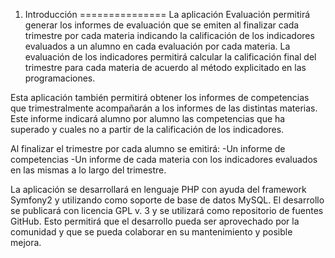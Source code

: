1. Introducción
===============
La aplicación Evaluación permitirá generar los informes de evaluación que se 
emiten al finalizar cada trimestre por cada materia indicando la calificación de 
los indicadores evaluados a un alumno en cada evaluación por cada materia. 
La evaluación de los indicadores permitirá calcular la calificación final del 
trimestre para cada materia de acuerdo al método explicitado en las 
programaciones.

Esta aplicación también permitirá obtener los informes de competencias que 
trimestralmente acompañarán a los informes de las distintas materias. Este 
informe indicará alumno por alumno las competencias que ha superado y cuales no 
a partir de la calificación de los indicadores.

Al finalizar el trimestre por cada alumno se emitirá: 
-Un informe de competencias
-Un informe de cada materia con los indicadores evaluados en las mismas a lo largo del trimestre.

La aplicación se desarrollará en lenguaje PHP con ayuda del framework Symfony2 y
utilizando como soporte de base de datos MySQL. El desarrollo se publicará con 
licencia GPL v. 3 y se utilizará como repositorio de fuentes GitHub. Esto 
permitirá que el desarrollo pueda ser aprovechado por la comunidad y que se 
pueda colaborar en su mantenimiento y posible mejora.

